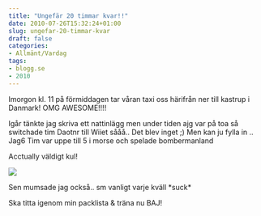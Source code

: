 ```yaml
---
title: "Ungefär 20 timmar kvar!!"
date: 2010-07-26T15:32:24+01:00
slug: ungefar-20-timmar-kvar
draft: false
categories:
- Allmänt/Vardag
tags:
- blogg.se
- 2010
---
```

Imorgon kl. 11 på förmiddagen tar våran taxi oss härifrån ner till kastrup i Danmark! OMG AWESOME!!!!  
  
  
Igår tänkte jag skriva ett nattinlägg men under tiden ajg var på toa så switchade tim Daotnr till Wiiet sååå.. Det blev inget ;) Men kan ju fylla in .. Jag6 Tim var uppe till 5 i morse och spelade bombermanland  
  
Acctually väldigt kul!  
  
![](/assets/images/blogg.se/dsc06555_99756202.jpg)  
  
  
Sen mumsade jag också.. sm vanligt varje kväll \*suck\*  
  
  
  
Ska titta igenom min packlista & träna nu BAJ!